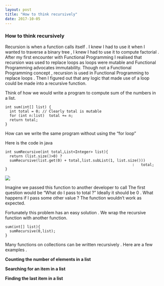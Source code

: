 ```yaml
---
layout: post
title: "How to think recursively"
date: 2017-10-05
---
```


<h3>How to think recursively</h3>

Recursion is when a function calls itself . I knew I had to use it when I wanted to traverse a binary tree , I knew I had to use it to compute factorial . After my first encounter with Functional Programming I realised that recursion was used to replace loops as loops were mutable and Functional Programming advocates immutability.
Though not a Functional Programming concept , recursion is used in Functional Programming to replace loops . Then I figured out that any logic that made use of a loop could be made into a recursive function.

Think of how we would write a program to compute sum of the numbers in a list.

```
int sum(int[] list) {
  int total = 0; // Clearly total is mutable
  for (int n:list)  total += n;
  return total;
}
```
How can we write the same program without using the “for loop”

Here is the code in java

```
int sumRecursive(int total,List<Integer> list){
  return (list.size()>0) ?
  sumRecursive(list.get(0) + total,list.subList(1, list.size()))
                                                          :   total;
}
```


<img src="https://preethas.github.io/assets/Recursion.png"/>

Imagine we passed this function to another developer to call
The first question would be “What do I pass to total ?” Ideally it should be 0 .
What happens if I pass some other value ? The function wouldn’t work as expected.

Fortunately this problem has an easy solution . We wrap the recursive function with another function.

```
sum(int[] list){
  sumRecursive(0,list);
}
```

Many functions on collections can be written recursively . Here are a few examples .

<b>Counting the number of elements in a list</b>

<script src="https://gist.github.com/Preethas/883b79625eebf43e288fd78985c8329b.js"></script>

<b>Searching for an item in a list</b>

<script src="https://gist.github.com/Preethas/9d1159e5ece79926d94b0b757d4bcc0a.js"></script>

<b> Finding the last item in a list </b>

<script src="https://gist.github.com/Preethas/9d1159e5ece79926d94b0b757d4bcc0a.js"></script>






